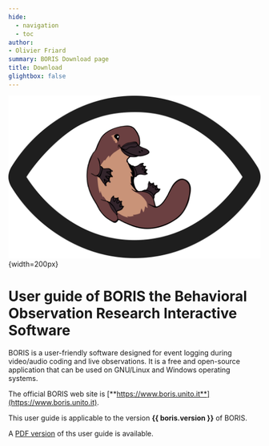 ```yaml
---
hide:
  - navigation
  - toc
author:
- Olivier Friard
summary: BORIS Download page
title: Download
glightbox: false
---
```



![BORIS logo](images/logo_boris.svg){width=200px}


# User guide of **BORIS** the Behavioral Observation Research Interactive Software

BORIS is a user-friendly software designed for event logging during video/audio coding and live observations.
It is a free and open-source application that can be used on GNU/Linux and Windows operating systems.

The official BORIS web site is [**https://www.boris.unito.it**](https://www.boris.unito.it).

This user guide is applicable to the version **{{ boris.version }}** of BORIS.

A [PDF version](pdf/boris_user_guide.pdf) of ths user guide is available.